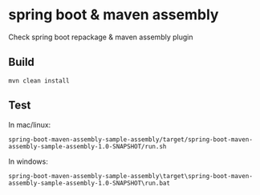 # spring boot & maven assembly

Check spring boot repackage & maven assembly plugin

## Build

```
mvn clean install
```

## Test

In mac/linux:

```
spring-boot-maven-assembly-sample-assembly/target/spring-boot-maven-assembly-sample-assembly-1.0-SNAPSHOT/run.sh
```

In windows:

```
spring-boot-maven-assembly-sample-assembly\target\spring-boot-maven-assembly-sample-assembly-1.0-SNAPSHOT\run.bat
```
